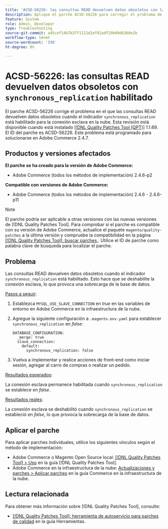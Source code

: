 ```yaml
---
title: 'ACSD-56226: las consultas READ devuelven datos obsoletos con la replicación sincrónica habilitada'
description: Aplique el parche ACSD-56226 para corregir el problema de Adobe Commerce en el que las consultas READ devuelven datos obsoletos cuando el indicador "sync_replication" está habilitado para la conexión esclava en la nube.
feature: System
role: Admin, Developer
type: Troubleshooting
source-git-commit: a45cef14b7b37f1112d2ef82adf29b09d63b8e2b
workflow-type: tm+mt
source-wordcount: '336'
ht-degree: 0%

---
```



# ACSD-56226: las consultas READ devuelven datos obsoletos con `synchronous_replication` habilitado

El parche ACSD-56226 corrige el problema en el que las consultas READ devuelven datos obsoletos cuando el indicador `synchronous_replication` está habilitado para la conexión esclava en la nube. Esta revisión está disponible cuando está instalado [[!DNL Quality Patches Tool (QPT)]](/help/tools/quality-patches-tool/quality-patches-tool-to-self-serve-quality-patches.md) 1.1.69. El ID del parche es ACSD-56226. Este problema está programado para solucionarse en Adobe Commerce 2.4.7.

## Productos y versiones afectados

**El parche se ha creado para la versión de Adobe Commerce:**

* Adobe Commerce (todos los métodos de implementación) 2.4.6-p2

**Compatible con versiones de Adobe Commerce:**

* Adobe Commerce (todos los métodos de implementación) 2.4.6 - 2.4.6-p11

>[!NOTE]
>
>El parche podría ser aplicable a otras versiones con las nuevas versiones de [!DNL Quality Patches Tool]. Para comprobar si el parche es compatible con su versión de Adobe Commerce, actualice el paquete `magento/quality-patches` a la última versión y compruebe la compatibilidad en la página [[!DNL Quality Patches Tool]: buscar parches &#x200B;](https://experienceleague.adobe.com/tools/commerce-quality-patches/index.html?lang=es). Utilice el ID de parche como palabra clave de búsqueda para localizar el parche.

## Problema

Las consultas READ devuelven datos obsoletos cuando el indicador `synchronous_replication` está habilitado. Esto hace que se deshabilite la conexión esclava, lo que provoca una sobrecarga de la base de datos.

<u>Pasos a seguir</u>:

1. Establezca `MYSQL_USE_SLAVE_CONNECTION` en *true* en las variables de entorno en Adobe Commerce en la infraestructura de la nube.
1. Agregue la siguiente configuración a `.magento.env.yaml` para establecer `synchronous_replication` en *false*:

   ```
   DATABASE_CONFIGURATION:
     _merge: true
     slave_connection:
       default:
         synchronous_replication: false
   ```

1. Vuelva a implementar y realice acciones de front-end como iniciar sesión, agregar al carro de compras o realizar un pedido.

<u>Resultados esperados</u>:

La conexión esclava permanece habilitada cuando `synchronous_replication` se establece en *false*.

<u>Resultados reales</u>:

La conexión esclava se deshabilitó cuando `synchronous_replication` se estableció en *false*, lo que provoca la sobrecarga de la base de datos.

## Aplicar el parche

Para aplicar parches individuales, utilice los siguientes vínculos según el método de implementación:

* Adobe Commerce o Magento Open Source local: [[!DNL Quality Patches Tool] > Uso](/help/tools/quality-patches-tool/usage.md) en la guía [!DNL Quality Patches Tool].
* Adobe Commerce en la infraestructura de la nube: [Actualizaciones y parches > Aplicar parches](https://experienceleague.adobe.com/docs/commerce-cloud-service/user-guide/develop/upgrade/apply-patches.html?lang=es) en la guía Commerce en la infraestructura de la nube.

## Lectura relacionada

Para obtener más información sobre [!DNL Quality Patches Tool], consulte:

* [[!DNL Quality Patches Tool]: herramienta de autoservicio para parches de calidad](/help/tools/quality-patches-tool/quality-patches-tool-to-self-serve-quality-patches.md) en la guía Herramientas.
